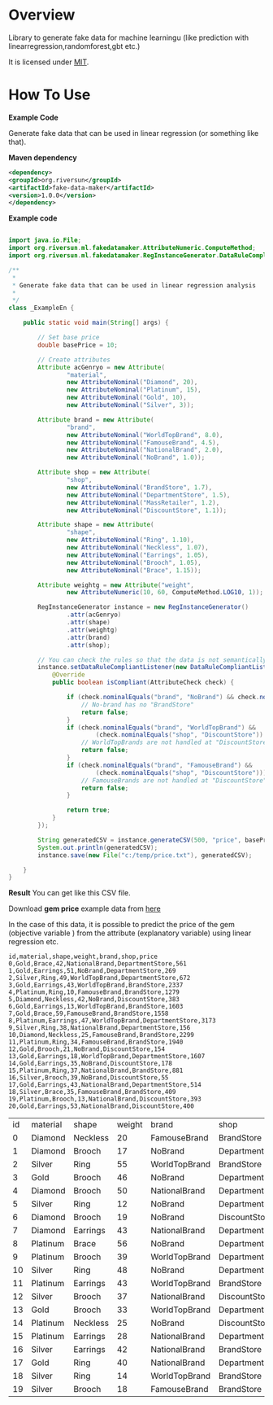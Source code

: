 # Overview
Library to generate fake data for machine learningu (like prediction with linearregression,randomforest,gbt etc.)

It is licensed under [MIT](https://opensource.org/licenses/MIT).

# How To Use

**Example Code**

Generate fake data that can be used in linear regression (or something like that).

**Maven dependency**

```xml
<dependency>
<groupId>org.riversun</groupId>
<artifactId>fake-data-maker</artifactId>
<version>1.0.0</version>
</dependency>
```

**Example code**

```java

import java.io.File;
import org.riversun.ml.fakedatamaker.AttributeNumeric.ComputeMethod;
import org.riversun.ml.fakedatamaker.RegInstanceGenerator.DataRuleCompliantListener;

/**
 *
 * Generate fake data that can be used in linear regression analysis
 *
 */
class _ExampleEn {

	public static void main(String[] args) {

		// Set base price
		double basePrice = 10;

		// Create attributes
		Attribute acGenryo = new Attribute(
				"material",
				new AttributeNominal("Diamond", 20),
				new AttributeNominal("Platinum", 15),
				new AttributeNominal("Gold", 10),
				new AttributeNominal("Silver", 3));

		Attribute brand = new Attribute(
				"brand",
				new AttributeNominal("WorldTopBrand", 8.0),
				new AttributeNominal("FamouseBrand", 4.5),
				new AttributeNominal("NationalBrand", 2.0),
				new AttributeNominal("NoBrand", 1.0));

		Attribute shop = new Attribute(
				"shop",
				new AttributeNominal("BrandStore", 1.7),
				new AttributeNominal("DepartmentStore", 1.5),
				new AttributeNominal("MassRetailer", 1.2),
				new AttributeNominal("DiscountStore", 1.1));

		Attribute shape = new Attribute(
				"shape",
				new AttributeNominal("Ring", 1.10),
				new AttributeNominal("Neckless", 1.07),
				new AttributeNominal("Earrings", 1.05),
				new AttributeNominal("Brooch", 1.05),
				new AttributeNominal("Brace", 1.15));

		Attribute weightg = new Attribute("weight",
				new AttributeNumeric(10, 60, ComputeMethod.LOG10, 1));

		RegInstanceGenerator instance = new RegInstanceGenerator()
				.attr(acGenryo)
				.attr(shape)
				.attr(weightg)
				.attr(brand)
				.attr(shop);

		// You can check the rules so that the data is not semantically inconsistent.
		instance.setDataRuleCompliantListener(new DataRuleCompliantListener() {
			@Override
			public boolean isCompliant(AttributeCheck check) {

				if (check.nominalEquals("brand", "NoBrand") && check.nominalEquals("shop", "BrandStore")) {
					// No-brand has no "BrandStore"
					return false;
				}
				if (check.nominalEquals("brand", "WorldTopBrand") &&
						(check.nominalEquals("shop", "DiscountStore")) || check.nominalEquals("shop", "MassRetailer")) {
					// WorldTopBrands are not handled at "DiscountStores" or "mass retailers"
					return false;
				}
				if (check.nominalEquals("brand", "FamouseBrand") &&
						(check.nominalEquals("shop", "DiscountStore"))) {
					// FamouseBrands are not handled at "DiscountStore"
					return false;
				}

				return true;
			}
		});

		String generatedCSV = instance.generateCSV(500, "price", basePrice);
		System.out.println(generatedCSV);
		instance.save(new File("c:/temp/price.txt"), generatedCSV);

	}
}
```

**Result**
You can get like this CSV file.

Download **gem price** example data from [here](https://raw.githubusercontent.com/riversun/ml-fake-data-maker/master/datasets/gem_price.csv)

In the case of this data,
it is possible to predict the price of the gem (objective variable ) from the attribute (explanatory variable) using linear regression etc.


```shell
id,material,shape,weight,brand,shop,price
0,Gold,Brace,42,NationalBrand,DepartmentStore,561
1,Gold,Earrings,51,NoBrand,DepartmentStore,269
2,Silver,Ring,49,WorldTopBrand,DepartmentStore,672
3,Gold,Earrings,43,WorldTopBrand,BrandStore,2337
4,Platinum,Ring,10,FamouseBrand,BrandStore,1279
5,Diamond,Neckless,42,NoBrand,DiscountStore,383
6,Gold,Earrings,13,WorldTopBrand,BrandStore,1603
7,Gold,Brace,59,FamouseBrand,BrandStore,1558
8,Platinum,Earrings,47,WorldTopBrand,DepartmentStore,3173
9,Silver,Ring,38,NationalBrand,DepartmentStore,156
10,Diamond,Neckless,25,FamouseBrand,BrandStore,2299
11,Platinum,Ring,34,FamouseBrand,BrandStore,1940
12,Gold,Brooch,21,NoBrand,DiscountStore,154
13,Gold,Earrings,18,WorldTopBrand,DepartmentStore,1607
14,Gold,Earrings,35,NoBrand,DiscountStore,178
15,Platinum,Ring,37,NationalBrand,BrandStore,881
16,Silver,Brooch,39,NoBrand,DiscountStore,55
17,Gold,Earrings,43,NationalBrand,DepartmentStore,514
18,Silver,Brace,35,FamouseBrand,BrandStore,409
19,Platinum,Brooch,13,NationalBrand,DiscountStore,393
20,Gold,Earrings,53,NationalBrand,DiscountStore,400
```


<table>
<tr><td>id</td><td>material</td><td>shape</td><td>weight</td><td>brand</td><td>shop</td><td>price</td></tr>
<tr><td x:num="">0</td><td>Diamond</td><td>Neckless</td><td x:num="">20</td><td>FamouseBrand</td><td>BrandStore</td><td x:num="">2144</td></tr>
<tr><td x:num="">1</td><td>Diamond</td><td>Brooch</td><td x:num="">17</td><td>NoBrand</td><td>DepartmentStore</td><td x:num="">393</td></tr>
<tr><td x:num="">2</td><td>Silver</td><td>Ring</td><td x:num="">55</td><td>WorldTopBrand</td><td>BrandStore</td><td x:num="">781</td></tr>
<tr><td x:num="">3</td><td>Gold</td><td>Brooch</td><td x:num="">46</td><td>NoBrand</td><td>DepartmentStore</td><td x:num="">262</td></tr>
<tr><td x:num="">4</td><td>Diamond</td><td>Brooch</td><td x:num="">50</td><td>NationalBrand</td><td>DepartmentStore</td><td x:num="">1070</td></tr>
<tr><td x:num="">5</td><td>Silver</td><td>Ring</td><td x:num="">12</td><td>NoBrand</td><td>DepartmentStore</td><td x:num="">53</td></tr>
<tr><td x:num="">6</td><td>Diamond</td><td>Brooch</td><td x:num="">19</td><td>NoBrand</td><td>DiscountStore</td><td x:num="">296</td></tr>
<tr><td x:num="">7</td><td>Diamond</td><td>Earrings</td><td x:num="">43</td><td>NationalBrand</td><td>DepartmentStore</td><td x:num="">1034</td></tr>
<tr><td x:num="">8</td><td>Platinum</td><td>Brace</td><td x:num="">56</td><td>NoBrand</td><td>DepartmentStore</td><td x:num="">454</td></tr>
<tr><td x:num="">9</td><td>Platinum</td><td>Brooch</td><td x:num="">39</td><td>WorldTopBrand</td><td>DepartmentStore</td><td x:num="">3007</td></tr>
<tr><td x:num="">10</td><td>Silver</td><td>Ring</td><td x:num="">48</td><td>NoBrand</td><td>DepartmentStore</td><td x:num="">83</td></tr>
<tr><td x:num="">11</td><td>Platinum</td><td>Earrings</td><td x:num="">43</td><td>WorldTopBrand</td><td>BrandStore</td><td x:num="">3511</td></tr>
<tr><td x:num="">12</td><td>Silver</td><td>Brooch</td><td x:num="">37</td><td>NationalBrand</td><td>DiscountStore</td><td x:num="">109</td></tr>
<tr><td x:num="">13</td><td>Gold</td><td>Brooch</td><td x:num="">33</td><td>WorldTopBrand</td><td>DepartmentStore</td><td x:num="">1921</td></tr>
<tr><td x:num="">14</td><td>Platinum</td><td>Neckless</td><td x:num="">25</td><td>NoBrand</td><td>DiscountStore</td><td x:num="">248</td></tr>
<tr><td x:num="">15</td><td>Platinum</td><td>Earrings</td><td x:num="">28</td><td>NationalBrand</td><td>DepartmentStore</td><td x:num="">689</td></tr>
<tr><td x:num="">16</td><td>Silver</td><td>Earrings</td><td x:num="">42</td><td>NationalBrand</td><td>BrandStore</td><td x:num="">174</td></tr>
<tr><td x:num="">17</td><td>Gold</td><td>Ring</td><td x:num="">40</td><td>NationalBrand</td><td>DepartmentStore</td><td x:num="">529</td></tr>
<tr><td x:num="">18</td><td>Silver</td><td>Ring</td><td x:num="">14</td><td>WorldTopBrand</td><td>BrandStore</td><td x:num="">522</td></tr>
<tr><td x:num="">19</td><td>Silver</td><td>Brooch</td><td x:num="">18</td><td>FamouseBrand</td><td>BrandStore</td><td x:num="">307</td></tr>
</table>
